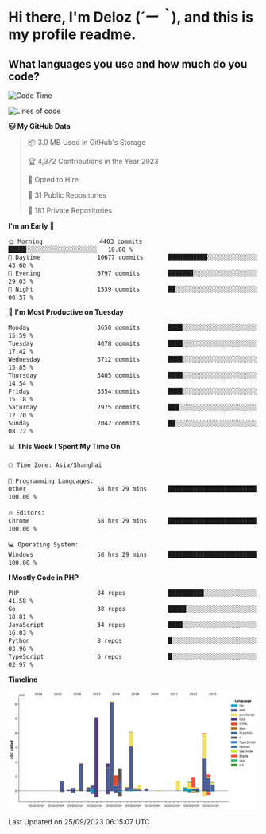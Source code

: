 # **Hi there, I'm Deloz (*´ー｀*), and this is my profile readme.**

## **What languages you use and how much do you code?**

<!--START_SECTION:waka-->
![Code Time](http://img.shields.io/badge/Code%20Time-2%2C474%20hrs%206%20mins-blue)

![Lines of code](https://img.shields.io/badge/From%20Hello%20World%20I%27ve%20Written-32.8%20million%20lines%20of%20code-blue)

**🐱 My GitHub Data** 

> 📦 3.0 MB Used in GitHub's Storage 
 > 
> 🏆 4,372 Contributions in the Year 2023
 > 
> 💼 Opted to Hire
 > 
> 📜 31 Public Repositories 
 > 
> 🔑 181 Private Repositories 
 > 
**I'm an Early 🐤** 

```text
🌞 Morning                4403 commits        █████░░░░░░░░░░░░░░░░░░░░   18.80 % 
🌆 Daytime                10677 commits       ███████████░░░░░░░░░░░░░░   45.60 % 
🌃 Evening                6797 commits        ███████░░░░░░░░░░░░░░░░░░   29.03 % 
🌙 Night                  1539 commits        ██░░░░░░░░░░░░░░░░░░░░░░░   06.57 % 
```
📅 **I'm Most Productive on Tuesday** 

```text
Monday                   3650 commits        ████░░░░░░░░░░░░░░░░░░░░░   15.59 % 
Tuesday                  4078 commits        ████░░░░░░░░░░░░░░░░░░░░░   17.42 % 
Wednesday                3712 commits        ████░░░░░░░░░░░░░░░░░░░░░   15.85 % 
Thursday                 3405 commits        ████░░░░░░░░░░░░░░░░░░░░░   14.54 % 
Friday                   3554 commits        ████░░░░░░░░░░░░░░░░░░░░░   15.18 % 
Saturday                 2975 commits        ███░░░░░░░░░░░░░░░░░░░░░░   12.70 % 
Sunday                   2042 commits        ██░░░░░░░░░░░░░░░░░░░░░░░   08.72 % 
```


📊 **This Week I Spent My Time On** 

```text
🕑︎ Time Zone: Asia/Shanghai

💬 Programming Languages: 
Other                    58 hrs 29 mins      █████████████████████████   100.00 % 

🔥 Editors: 
Chrome                   58 hrs 29 mins      █████████████████████████   100.00 % 

💻 Operating System: 
Windows                  58 hrs 29 mins      █████████████████████████   100.00 % 
```

**I Mostly Code in PHP** 

```text
PHP                      84 repos            ██████████░░░░░░░░░░░░░░░   41.58 % 
Go                       38 repos            █████░░░░░░░░░░░░░░░░░░░░   18.81 % 
JavaScript               34 repos            ████░░░░░░░░░░░░░░░░░░░░░   16.83 % 
Python                   8 repos             █░░░░░░░░░░░░░░░░░░░░░░░░   03.96 % 
TypeScript               6 repos             █░░░░░░░░░░░░░░░░░░░░░░░░   02.97 % 
```



**Timeline**

![Lines of Code chart](https://raw.githubusercontent.com/deloz/deloz/main/assets/bar_graph.png)


 Last Updated on 25/09/2023 06:15:07 UTC
<!--END_SECTION:waka-->
